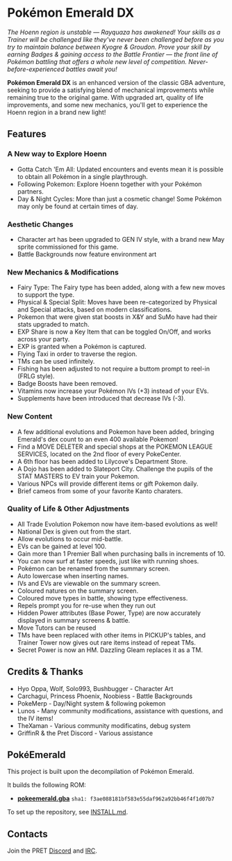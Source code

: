 # Pokémon Emerald DX

_The Hoenn region is unstable — Rayquaza has awakened! Your skills as a Trainer will be challenged like they've never been challenged before as you try to maintain balance between Kyogre & Groudon. Prove your skill by earning Badges & gaining access to the Battle Frontier — the front line of Pokémon battling that offers a whole new level of competition. Never-before-experienced battles await you!_

**Pokémon Emerald DX** is an enhanced version of the classic GBA adventure, seeking to provide a satisfying blend of mechanical improvements while remaining true to the original game. With upgraded art, quality of life improvements, and some new mechanics, you'll get to experience the Hoenn region in a brand new light!

## Features

### A New way to Explore Hoenn
* Gotta Catch 'Em All: Updated encounters and events mean it is possible to obtain all Pokémon in a single playthrough.
* Following Pokemon: Explore Hoenn together with your Pokémon partners.
* Day & Night Cycles: More than just a cosmetic change! Some Pokémon may only be found at certain times of day.
  
### Aesthetic Changes
* Character art has been upgraded to GEN IV style, with a brand new May sprite commissioned for this game.
* Battle Backgrounds now feature environment art

### New Mechanics & Modifications
* Fairy Type: The Fairy type has been added, along with a few new moves to support the type.
* Physical & Special Split: Moves have been re-categorized by Physical and Special attacks, based on modern classifications.
* Pokemon that were given stat boosts in X&Y and SuMo have had their stats upgraded to match.
* EXP Share is now a Key Item that can be toggled On/Off, and works across your party.
* EXP is granted when a Pokémon is captured.
* Flying Taxi in order to traverse the region.
* TMs can be used infinitely.
* Fishing has been adjusted to not require a buttom prompt to reel-in (FRLG style).
* Badge Boosts have been removed.
* Vitamins now increase your Pokémon IVs (+3) instead of your EVs.
* Supplements have been introduced that decrease IVs (-3).

### New Content
* A few additional evolutions and Pokemon have been added, bringing Emerald's dex count to an even 400 available Pokemon!
* Find a MOVE DELETER and special shops at the POKEMON LEAGUE SERVICES, located on the 2nd floor of every PokeCenter.
* A 6th floor has been added to Lilycove's Department Store.
* A Dojo has been added to Slateport City. Challenge the pupils of the STAT MASTERS to EV train your Pokemon.
* Various NPCs will provide different items or gift Pokemon daily.
* Brief cameos from some of your favorite Kanto charaters.

### Quality of Life & Other Adjustments
* All Trade Evolution Pokemon now have item-based evolutions as well!
* National Dex is given out from the start.
* Allow evolutions to occur mid-battle.
* EVs can be gained at level 100.
* Gain more than 1 Premier Ball when purchasing balls in increments of 10.
* You can now surf at faster speeds, just like with running shoes.
* Pokémon can be renamed from the summary screen.
* Auto lowercase when inserting names.
* IVs and EVs are viewable on the summary screen.
* Coloured natures on the summary screen.
* Coloured move types in battle, showing type effectiveness.
* Repels prompt you for re-use when they run out
* Hidden Power attributes (Base Power, Type) are now accurately displayed in summary screens & battle.
* Move Tutors can be reused
* TMs have been replaced with other items in PICKUP's tables, and Trainer Tower now gives out rare items instead of repeat TMs.
* Secret Power is now an HM. Dazzling Gleam replaces it as a TM.


## Credits & Thanks

* Hyo Oppa, Wolf, Solo993, Bushbugger - Character Art
* Carchagui, Princess Phoenix, Noobiess - Battle Backgrounds
* PokeMerp - Day/Night system & following pokemon
* Lunos - Many community modifications, assistance with questions, and the IV items!
* TheXaman - Various community modificatins, debug system
* GriffinR & the Pret Discord - Various assistance

## PokéEmerald

This project is built upon the decompilation of Pokémon Emerald.

It builds the following ROM:

* [**pokeemerald.gba**](https://datomatic.no-intro.org/index.php?page=show_record&s=23&n=1961) `sha1: f3ae088181bf583e55daf962a92bb46f4f1d07b7`

To set up the repository, see [INSTALL.md](INSTALL.md).

## Contacts

Join the PRET [Discord](https://discord.gg/d5dubZ3) and [IRC](https://web.libera.chat/?#pret).

